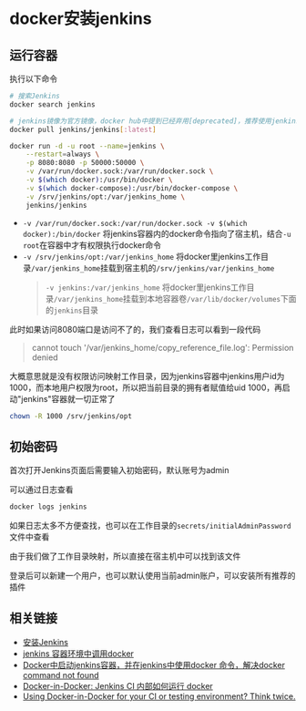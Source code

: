 # docker安装jenkins

## 运行容器

执行以下命令

``` bash
# 搜索Jenkins
docker search jenkins

# jenkins镜像为官方镜像，docker hub中提到已经弃用[deprecated]，推荐使用jenkins/jenkins
docker pull jenkins/jenkins[:latest]
```

``` bash
docker run -d -u root --name=jenkins \
    --restart=always \
    -p 8080:8080 -p 50000:50000 \
    -v /var/run/docker.sock:/var/run/docker.sock \
    -v $(which docker):/usr/bin/docker \
    -v $(which docker-compose):/usr/bin/docker-compose \
    -v /srv/jenkins/opt:/var/jenkins_home \
    jenkins/jenkins
```

* `-v /var/run/docker.sock:/var/run/docker.sock -v $(which docker):/bin/docker` 将jenkins容器内的docker命令指向了宿主机，结合`-u root`在容器中才有权限执行docker命令
* `-v /srv/jenkins/opt:/var/jenkins_home` 将docker里jenkins工作目录`/var/jenkins_home`挂载到宿主机的`/srv/jenkins/var/jenkins_home`
  > `-v jenkins:/var/jenkins_home` 将docker里jenkins工作目录`/var/jenkins_home`挂载到本地容器卷`/var/lib/docker/volumes`下面的`jenkins`目录

此时如果访问8080端口是访问不了的，我们查看日志可以看到一段代码

> cannot touch '/var/jenkins_home/copy_reference_file.log': Permission denied

大概意思就是没有权限访问映射工作目录，因为jenkins容器中jenkins用户id为1000，而本地用户权限为root，所以把当前目录的拥有者赋值给uid 1000，再启动"jenkins"容器就一切正常了

```bash
chown -R 1000 /srv/jenkins/opt
```

## 初始密码

首次打开Jenkins页面后需要输入初始密码，默认账号为admin

可以通过日志查看

```sh
docker logs jenkins
```

如果日志太多不方便查找，也可以在工作目录的`secrets/initialAdminPassword`文件中查看

由于我们做了工作目录映射，所以直接在宿主机中可以找到该文件

登录后可以新建一个用户，也可以默认使用当前admin账户，可以安装所有推荐的插件

## 相关链接

* [安装Jenkins](https://www.jenkins.io/zh/doc/book/installing/)
* [jenkins 容器环境中调用docker](https://juejin.cn/post/7219899306946199610)
* [Docker中启动jenkins容器，并在jenkins中使用docker 命令，解决docker command not found](https://blog.csdn.net/zsd498537806/article/details/81132522)
* [Docker-in-Docker: Jenkins CI 内部如何运行 docker](https://blog.csdn.net/fly910905/article/details/117254938)
* [Using Docker-in-Docker for your CI or testing environment? Think twice.](https://jpetazzo.github.io/2015/09/03/do-not-use-docker-in-docker-for-ci/)
